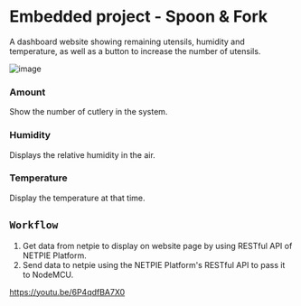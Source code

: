 # Embedded project - Spoon & Fork

A dashboard website showing remaining utensils, humidity and temperature, as well as a button to increase the number of utensils.

![image](https://user-images.githubusercontent.com/60024131/147735001-3c949240-21c2-4c49-a908-98f6f3d7e751.png)

### Amount
Show the number of cutlery in the system.

### Humidity
Displays the relative humidity in the air.

### Temperature
Display the temperature at that time.

## `Workflow`
1. Get data from netpie to display on website page by using RESTful API of NETPIE Platform.
2. Send data to netpie using the NETPIE Platform's RESTful API to pass it to NodeMCU.

https://youtu.be/6P4qdfBA7X0
